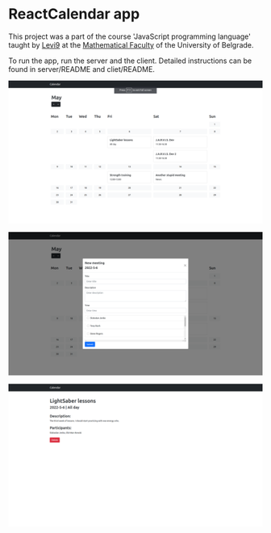 # ReactCalendar app

This project was a part of the course 'JavaScript programming language' taught by [Levi9](https://www.levi9.com/?gclid=Cj0KCQjw1ZeUBhDyARIsAOzAqQJIq-9tPjE21Cf9KU7YFBARoY-M8aLShm9vEDYqCPt4ZH2dCnhmv60aAsHgEALw_wcB) at the [Mathematical Faculty](http://www.matf.bg.ac.rs/eng/) of the University of Belgrade.

To run the app, run the server and the client. Detailed instructions can be found in server/README and cliet/README.

![](misc/MainPage.png)

![](misc/NewMeeting.png)

![](misc/MeetingDetails.png)
